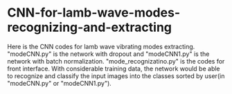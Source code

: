 # CNN-for-lamb-wave-modes-recognizing-and-extracting
 Here is the CNN codes for lamb wave vibrating modes extracting. "modeCNN.py" is the network with dropout and "modeCNN1.py" is the network with batch normalization.
 "mode_recognizatino.py" is the codes for front interface.
 With considerable training data, the network would be able to recognize and classify the input images into the classes sorted by user(in "modeCNN.py" or "modeCNN1.py").
